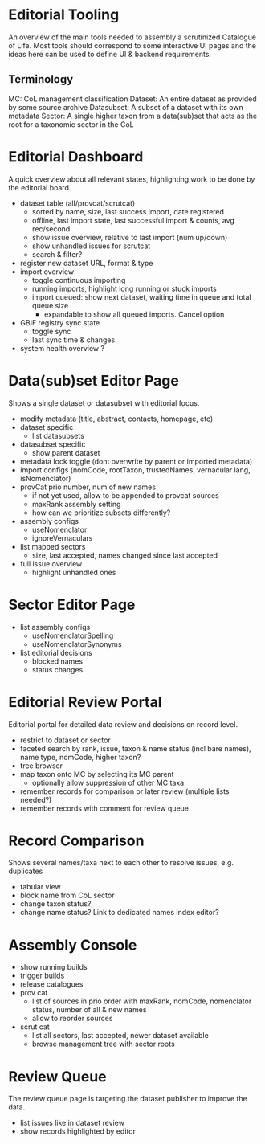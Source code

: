 # Editorial Tooling
An overview of the main tools needed to assembly a scrutinized Catalogue of Life. Most tools should correspond to some interactive UI pages and the ideas here can be used to define UI & backend requirements.

## Terminology
MC: CoL management classification
Dataset: An entire dataset as provided by some source archive
Datasubset: A subset of a dataset with its own metadata
Sector: A single higher taxon from a data(sub)set that acts as the root for a taxonomic sector in the CoL


# Editorial Dashboard
A quick overview about all relevant states, highlighting work to be done by the editorial board.

- dataset table (all/provcat/scrutcat)
    - sorted by name, size, last success import, date registered
    - offline, last import state, last successful import & counts, avg rec/second
    - show issue overview, relative to last import (num up/down)
    - show unhandled issues for scrutcat
    - search & filter?
- register new dataset URL, format & type
- import overview
    - toggle continuous importing 
    - running imports, highlight long running or stuck imports
    - import queued: show next dataset, waiting time in queue and total queue size
        - expandable to show all queued imports. Cancel option
- GBIF registry sync state
    - toggle sync
    - last sync time & changes
- system health overview ?


# Data(sub)set Editor Page
Shows a single dataset or datasubset with editorial focus.

- modify metadata (title, abstract, contacts, homepage, etc)
- dataset specific
    - list datasubsets
- datasubset specific
    - show parent dataset
- metadata lock toggle (dont overwrite by parent or imported metadata)
- import configs (nomCode, rootTaxon, trustedNames, vernacular lang, isNomenclator)
- provCat prio number, num of new names
    - if not yet used, allow to be appended to provcat sources
    - maxRank assembly setting
    - how can we prioritize subsets differently?
- assembly configs
    - useNomenclator
    - ignoreVernaculars
- list mapped sectors
    - size, last accepted, names changed since last accepted
- full issue overview
    - highlight unhandled ones

# Sector Editor Page
- list assembly configs
    - useNomenclatorSpelling
    - useNomenclatorSynonyms
- list editorial decisions
    - blocked names
    - status changes


# Editorial Review Portal
Editorial portal for detailed data review and decisions on record level.
- restrict to dataset or sector
- faceted search by rank, issue, taxon & name status (incl bare names), name type, nomCode, higher taxon?
- tree browser
- map taxon onto MC by selecting its MC parent
    - optionally allow suppression of other MC taxa
- remember records for comparison or later review (multiple lists needed?)
- remember records with comment for review queue


# Record Comparison
Shows several names/taxa next to each other to resolve issues, e.g. duplicates
- tabular view
- block name from CoL sector
- change taxon status?
- change name status? Link to dedicated names index editor?


# Assembly Console
- show running builds
- trigger builds
- release catalogues
- prov cat
    - list of sources in prio order with maxRank, nomCode, nomenclator status, number of all & new names
    - allow to reorder sources
- scrut cat
    - list all sectors, last accepted, newer dataset available
    - browse management tree with sector roots


# Review Queue
The review queue page is targeting the dataset publisher to improve the data.
- list issues like in dataset review
- show records highlighted by editor
